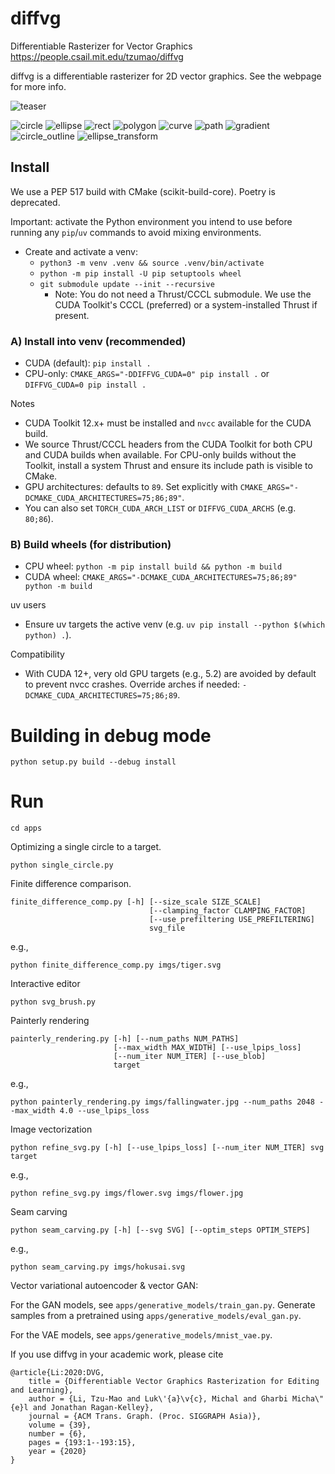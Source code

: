 # diffvg
Differentiable Rasterizer for Vector Graphics
https://people.csail.mit.edu/tzumao/diffvg

diffvg is a differentiable rasterizer for 2D vector graphics. See the webpage for more info.

![teaser](https://user-images.githubusercontent.com/951021/92184822-2a0bc500-ee20-11ea-81a6-f26af2d120f4.jpg)

![circle](https://user-images.githubusercontent.com/951021/63556018-0b2ddf80-c4f8-11e9-849c-b4ecfcb9a865.gif)
![ellipse](https://user-images.githubusercontent.com/951021/63556021-0ec16680-c4f8-11e9-8fc6-8b34de45b8be.gif)
![rect](https://user-images.githubusercontent.com/951021/63556028-12ed8400-c4f8-11e9-8072-81702c9193e1.gif)
![polygon](https://user-images.githubusercontent.com/951021/63980999-1e99f700-ca72-11e9-9786-1cba14d2d862.gif)
![curve](https://user-images.githubusercontent.com/951021/64042667-3d9e9480-cb17-11e9-88d8-2f7b9da8b8ab.gif)
![path](https://user-images.githubusercontent.com/951021/64070625-7a52b480-cc19-11e9-9380-eac02f56f693.gif)
![gradient](https://user-images.githubusercontent.com/951021/64898668-da475300-d63c-11e9-917a-825b94be0710.gif)
![circle_outline](https://user-images.githubusercontent.com/951021/65125594-84f7a280-d9aa-11e9-8bc4-669fd2eff2f4.gif)
![ellipse_transform](https://user-images.githubusercontent.com/951021/67149013-06b54700-f25b-11e9-91eb-a61171c6d4a4.gif)

## Install
We use a PEP 517 build with CMake (scikit-build-core). Poetry is deprecated.

Important: activate the Python environment you intend to use before running any `pip`/`uv` commands to avoid mixing environments.

- Create and activate a venv:
  - `python3 -m venv .venv && source .venv/bin/activate`
  - `python -m pip install -U pip setuptools wheel`
  - `git submodule update --init --recursive`
    - Note: You do not need a Thrust/CCCL submodule. We use the CUDA Toolkit's CCCL (preferred) or a system-installed Thrust if present.

### A) Install into venv (recommended)
- CUDA (default): `pip install .`
- CPU-only: `CMAKE_ARGS="-DDIFFVG_CUDA=0" pip install .` or `DIFFVG_CUDA=0 pip install .`

Notes
- CUDA Toolkit 12.x+ must be installed and `nvcc` available for the CUDA build.
- We source Thrust/CCCL headers from the CUDA Toolkit for both CPU and CUDA builds when available. For CPU-only builds without the Toolkit, install a system Thrust and ensure its include path is visible to CMake.
- GPU architectures: defaults to `89`. Set explicitly with `CMAKE_ARGS="-DCMAKE_CUDA_ARCHITECTURES=75;86;89"`.
- You can also set `TORCH_CUDA_ARCH_LIST` or `DIFFVG_CUDA_ARCHS` (e.g. `80;86`).

### B) Build wheels (for distribution)
- CPU wheel: `python -m pip install build && python -m build`
- CUDA wheel: `CMAKE_ARGS="-DCMAKE_CUDA_ARCHITECTURES=75;86;89" python -m build`

uv users
- Ensure uv targets the active venv (e.g. `uv pip install --python $(which python) .`).

Compatibility
- With CUDA 12+, very old GPU targets (e.g., 5.2) are avoided by default to prevent nvcc crashes. Override arches if needed: `-DCMAKE_CUDA_ARCHITECTURES=75;86;89`.

# Building in debug mode

```
python setup.py build --debug install
```

# Run
```
cd apps
```

Optimizing a single circle to a target.
```
python single_circle.py
```

Finite difference comparison.
```
finite_difference_comp.py [-h] [--size_scale SIZE_SCALE]
                               [--clamping_factor CLAMPING_FACTOR]
                               [--use_prefiltering USE_PREFILTERING]
                               svg_file
```
e.g.,
```
python finite_difference_comp.py imgs/tiger.svg
```

Interactive editor
```
python svg_brush.py
```

Painterly rendering
```
painterly_rendering.py [-h] [--num_paths NUM_PATHS]
                       [--max_width MAX_WIDTH] [--use_lpips_loss]
                       [--num_iter NUM_ITER] [--use_blob]
                       target
```
e.g.,
```
python painterly_rendering.py imgs/fallingwater.jpg --num_paths 2048 --max_width 4.0 --use_lpips_loss
```

Image vectorization
```
python refine_svg.py [-h] [--use_lpips_loss] [--num_iter NUM_ITER] svg target
```
e.g.,
```
python refine_svg.py imgs/flower.svg imgs/flower.jpg
```

Seam carving
```
python seam_carving.py [-h] [--svg SVG] [--optim_steps OPTIM_STEPS]
```
e.g.,
```
python seam_carving.py imgs/hokusai.svg
```

Vector variational autoencoder & vector GAN:

For the GAN models, see `apps/generative_models/train_gan.py`. Generate samples from a pretrained using `apps/generative_models/eval_gan.py`.

For the VAE models, see `apps/generative_models/mnist_vae.py`.

If you use diffvg in your academic work, please cite

```
@article{Li:2020:DVG,
    title = {Differentiable Vector Graphics Rasterization for Editing and Learning},
    author = {Li, Tzu-Mao and Luk\'{a}\v{c}, Michal and Gharbi Micha\"{e}l and Jonathan Ragan-Kelley},
    journal = {ACM Trans. Graph. (Proc. SIGGRAPH Asia)},
    volume = {39},
    number = {6},
    pages = {193:1--193:15},
    year = {2020}
}
```
